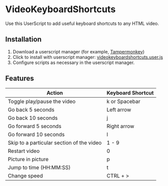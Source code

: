 # VideoKeyboardShortcuts

Use this UserScript to add useful keyboard shortcuts to any HTML video.

## Installation
1. Download a userscript manager (for example, [Tampermonkey](https://www.tampermonkey.net/))
2. Click to install with userscript manager: [videokeyboardshortcuts.user.js](https://raw.githubusercontent.com/steventango/video-keyboard-shortcuts/master/videokeyboardshortcuts.user.js)
3. Configure scripts as necessary in the userscript manager.

## Features
Action | Keyboard Shortcut
--- | ---
Toggle play/pause the video | k or Spacebar
Go back 5 seconds | Left arrow
Go back 10 seconds | j
Go forward 5 seconds | Right arrow
Go forward 10 seconds | l
Skip to a particular section of the video | 1 - 9
Restart video | 0
Picture in picture | p
Jump to time (HH:MM:SS)| t
Change speed | CTRL + >
